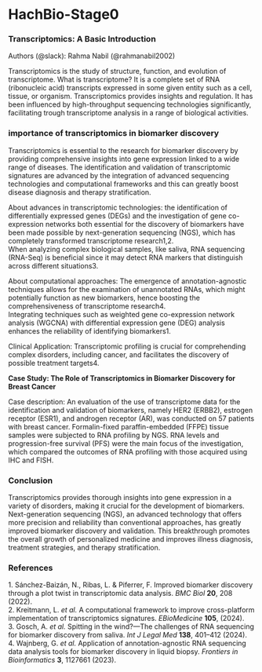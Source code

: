 # HachBio-Stage0
### **Transcriptomics: A Basic Introduction**

Authors (@slack): Rahma Nabil (@rahmanabil2002)  

Transcriptomics is the study of structure, function, and evolution of transcriptome. What is transcriptome? It is a complete set of RNA (ribonucleic acid) transcripts expressed in some given entity such as a cell, tissue, or organism. Transcriptomics provides insights and regulation. It has been influenced by high-throughput sequencing technologies significantly, facilitating trough transcriptome analysis in a range of biological activities. 

### **importance of transcriptomics in biomarker discovery**

Transcriptomics is essential to the research for biomarker discovery by providing comprehensive insights into gene expression linked to a wide range of diseases. The identification and validation of transcriptomic signatures are advanced by the integration of advanced sequencing technologies and computational frameworks and this can greatly boost disease diagnosis and therapy stratification.

 About advances in transcriptomic technologies: the identification of differentially expressed genes (DEGs) and the investigation of gene co-expression networks both essential for the discovery of biomarkers have been made possible by next-generation sequencing (NGS), which has completely transformed transcriptome research1,2.   
When analyzing complex biological samples, like saliva, RNA sequencing (RNA-Seq) is beneficial since it may detect RNA markers that distinguish across different situations3.

About computational approaches: The emergence of annotation-agnostic techniques allows for the examination of unannotated RNAs, which might potentially function as new biomarkers, hence boosting the comprehensiveness of transcriptome research4.   
Integrating techniques such as weighted gene co-expression network analysis (WGCNA) with differential expression gene (DEG) analysis enhances the reliability of identifying biomarkers1.

Clinical Application: Transcriptomic profiling is crucial for comprehending complex disorders, including cancer, and facilitates the discovery of possible treatment targets4.

**Case Study: The Role of Transcriptomics in Biomarker Discovery for Breast Cancer**

Case description: An evaluation of the use of transcriptome data for the identification and validation of biomarkers, namely HER2 (ERBB2), estrogen receptor (ESR1), and androgen receptor (AR), was conducted on 57 patients with breast cancer. Formalin-fixed paraffin-embedded (FFPE) tissue samples were subjected to RNA profiling by NGS. RNA levels and progression-free survival (PFS) were the main focus of the investigation, which compared the outcomes of RNA profiling with those acquired using IHC and FISH.

### **Conclusion**

Transcriptomics provides thorough insights into gene expression in a variety of disorders, making it crucial for the development of biomarkers. Next-generation sequencing (NGS), an advanced technology that offers more precision and reliability than conventional approaches, has greatly improved biomarker discovery and validation. This breakthrough promotes the overall growth of personalized medicine and improves illness diagnosis, treatment strategies, and therapy stratification.

### **References**

1\.	Sánchez-Baizán, N., Ribas, L. & Piferrer, F. Improved biomarker discovery through a plot twist in transcriptomic data analysis. *BMC Biol* **20**, 208 (2022).  
2\.	Kreitmann, L. *et al.* A computational framework to improve cross-platform implementation of transcriptomics signatures. *EBioMedicine* **105**, (2024).  
3\.	Gosch, A. *et al.* Spitting in the wind?—The challenges of RNA sequencing for biomarker discovery from saliva. *Int J Legal Med* **138**, 401–412 (2024).  
4\.	Wajnberg, G. *et al.* Application of annotation-agnostic RNA sequencing data analysis tools for biomarker discovery in liquid biopsy. *Frontiers in Bioinformatics* **3**, 1127661 (2023).  
 
